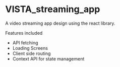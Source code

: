 # VISTA_streaming_app
A video streaming app design using the react library. 

Features included

- API fetching
- Loading Screens
- Client side routing
- Context API for state management 

